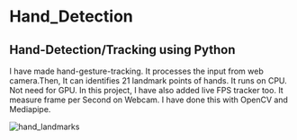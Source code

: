 # Hand_Detection



## Hand-Detection/Tracking using Python

I have made hand-gesture-tracking. It processes the input from web camera.Then, It can identifies 21 landmark points of hands.
It runs on CPU. Not need for GPU. 
In this project, I have also added live FPS tracker too. It measure frame per Second on Webcam.
I have done this with OpenCV  and Mediapipe.

![hand_landmarks](https://user-images.githubusercontent.com/83352826/189845515-238e8231-cd8e-4f64-b58b-4414f310819f.png)
